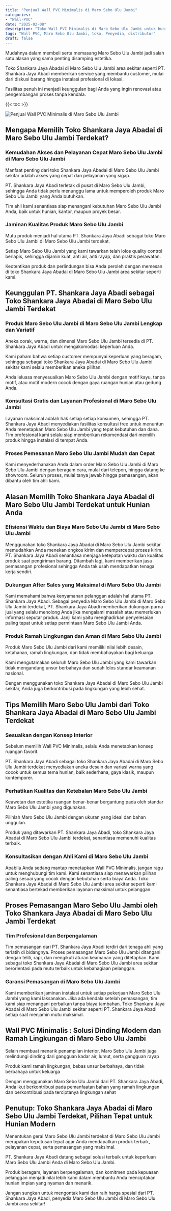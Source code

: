 ```yaml
---
title: "Penjual Wall PVC Minimalis di Maro Sebo Ulu Jambi"
categories: 
- "Wall-PVC"
date: "2025-02-08"
description: "Toko Wall PVC Minimalis di Maro Sebo Ulu Jambi untuk hunian, kantor, dan gerai. Panel unggulan, pilihan motif, warna modern, beserta layanan penempatan oleh teknisi profesional serta kepastian resmi!|Layanan penjualan Wall PVC Minimalis di Maro Sebo Ulu Jambi bagi kebutuhan tempat tinggal, kantor, atau ritel, dengan produk unggulan dan pemasangan oleh teknisi ahli serta kepastian resmi.|Alternatif Wall PVC Minimalis di Maro Sebo Ulu Jambi yang andal untuk rumah, kantor, serta gerai, dengan panel berkualitas dan penempatan oleh tenaga ahli berpengalaman serta garansi resmi.|Penyediaan Wall PVC Minimalis di Maro Sebo Ulu Jambi bagi hunian, kantor, dan toko, beserta material unggulan dan instalasi ditangani oleh tenaga ahli ahli, lengkap beserta garansi resmi.}"
tags: "Wall PVC, Maro Sebo Ulu Jambi, toko, Penyedia, distributor"
draft: false
---
```


Mudahnya dalam membeli serta memasang Maro Sebo Ulu Jambi jadi salah satu alasan yang sama penting disamping estetika.

Toko Shankara Jaya Abadai di Maro Sebo Ulu Jambi area sekitar seperti PT. Shankara Jaya Abadi memberikan service yang membantu customer, mulai dari diskusi barang hingga instalasi profesional di lokasi.

Fasilitas penuh ini menjadi keunggulan bagi Anda yang ingin renovasi atau pengembangan proses tanpa kendala.

{{< toc >}}

![Penjual Wall PVC Minimalis di Maro Sebo Ulu Jambi](/images/Wall-PVC/Penjual-Wall-PVC-Minimalis-di-Maro-Sebo-Ulu-Jambi.png)


## Mengapa Memilih Toko Shankara Jaya Abadai di Maro Sebo Ulu Jambi Terdekat?

### Kemudahan Akses dan Pelayanan Cepat Maro Sebo Ulu Jambi di Maro Sebo Ulu Jambi

Manfaat penting dari toko Shankara Jaya Abadai di Maro Sebo Ulu Jambi sekitar adalah akses yang cepat dan pelayanan yang sigap.

PT. Shankara Jaya Abadi terletak di pusat di Maro Sebo Ulu Jambi, sehingga Anda tidak perlu menunggu lama untuk memperoleh produk Maro Sebo Ulu Jambi yang Anda butuhkan.

Tim ahli kami senantiasa siap menangani kebutuhan Maro Sebo Ulu Jambi Anda, baik untuk hunian, kantor, maupun proyek besar.

### Jaminan Kualitas Produk Maro Sebo Ulu Jambi

Mutu produk menjadi hal utama PT. Shankara Jaya Abadi sebagai toko Maro Sebo Ulu Jambi di Maro Sebo Ulu Jambi terdekat.

Setiap Maro Sebo Ulu Jambi yang kami tawarkan telah lolos quality control berlapis, sehingga dijamin kuat, anti air, anti rayap, dan praktis perawatan.

Keotentikan produk dan perlindungan bisa Anda peroleh dengan memesan di toko Shankara Jaya Abadai di Maro Sebo Ulu Jambi area sekitar seperti kami.

## Keunggulan PT. Shankara Jaya Abadi sebagai Toko Shankara Jaya Abadai di Maro Sebo Ulu Jambi Terdekat

### Produk Maro Sebo Ulu Jambi di Maro Sebo Ulu Jambi Lengkap dan Variatif

Aneka corak, warna, dan dimensi Maro Sebo Ulu Jambi tersedia di PT. Shankara Jaya Abadi untuk mengakomodasi keperluan Anda.

Kami paham bahwa setiap customer mempunyai keperluan yang beragam, sehingga sebagai toko Shankara Jaya Abadai di Maro Sebo Ulu Jambi sekitar kami selalu memberikan aneka pilihan.

Anda leluasa menyesuaikan Maro Sebo Ulu Jambi dengan motif kayu, tanpa motif, atau motif modern cocok dengan gaya ruangan hunian atau gedung Anda.

### Konsultasi Gratis dan Layanan Profesional di Maro Sebo Ulu Jambi

Layanan maksimal adalah hak setiap setiap konsumen, sehingga PT. Shankara Jaya Abadi menyediakan fasilitas konsultasi free untuk menuntun Anda menetapkan Maro Sebo Ulu Jambi yang tepat kebutuhan dan dana. Tim profesional kami selalu siap memberikan rekomendasi dari memilih produk hingga instalasi di tempat Anda.

### Proses Pemesanan Maro Sebo Ulu Jambi Mudah dan Cepat

Kami menyederhanakan Anda dalam order Maro Sebo Ulu Jambi di Maro Sebo Ulu Jambi dengan beragam cara, mulai dari telepon, hingga datang ke showroom. Seluruh proses, mulai tanya jawab hingga pemasangan, akan dibantu oleh tim ahli kami.

## Alasan Memilih Toko Shankara Jaya Abadai di Maro Sebo Ulu Jambi Terdekat untuk Hunian Anda

### Efisiensi Waktu dan Biaya Maro Sebo Ulu Jambi di Maro Sebo Ulu Jambi

Menggunakan toko Shankara Jaya Abadai di Maro Sebo Ulu Jambi sekitar memudahkan Anda menekan ongkos kirim dan mempercepat proses kirim. PT. Shankara Jaya Abadi senantiasa menjaga ketepatan waktu dan kualitas produk saat pengiriman barang. Ditambah lagi, kami memberikan jasa pemasangan profesional sehingga Anda tak usah mendapatkan tenaga kerja sendiri.

### Dukungan After Sales yang Maksimal di Maro Sebo Ulu Jambi

Kami memahami bahwa kenyamanan pelanggan adalah hal utama PT. Shankara Jaya Abadi. Sebagai penyedia Maro Sebo Ulu Jambi di Maro Sebo Ulu Jambi terdekat, PT. Shankara Jaya Abadi memberikan dukungan purna jual yang selalu menolong Anda jika mengalami masalah atau memerlukan informasi seputar produk. Janji kami yaitu menghadirkan penyelesaian paling tepat untuk setiap permintaan Maro Sebo Ulu Jambi Anda.

### Produk Ramah Lingkungan dan Aman di Maro Sebo Ulu Jambi

Produk Maro Sebo Ulu Jambi dari kami memiliki nilai lebih desain, ketahanan, ramah lingkungan, dan tidak membahayakan bagi keluarga.

Kami mengutamakan seluruh Maro Sebo Ulu Jambi yang kami tawarkan tidak mengandung unsur berbahaya dan sudah lolos standar keamanan nasional.

Dengan menggunakan toko Shankara Jaya Abadai di Maro Sebo Ulu Jambi sekitar, Anda juga berkontribusi pada lingkungan yang lebih sehat.

## Tips Memilih Maro Sebo Ulu Jambi dari Toko Shankara Jaya Abadai di Maro Sebo Ulu Jambi Terdekat

### Sesuaikan dengan Konsep Interior 

Sebelum memilih Wall PVC Minimalis, selalu Anda menetapkan konsep ruangan favorit.

PT. Shankara Jaya Abadi sebagai toko Shankara Jaya Abadai di Maro Sebo Ulu Jambi terdekat menyediakan aneka desain dan variasi warna yang cocok untuk semua tema hunian, baik sederhana, gaya klasik, maupun kontemporer.

### Perhatikan Kualitas dan Ketebalan Maro Sebo Ulu Jambi

Keawetan dan estetika ruangan benar-benar bergantung pada oleh standar Maro Sebo Ulu Jambi yang digunakan.

Pilihlah Maro Sebo Ulu Jambi dengan ukuran yang ideal dan bahan unggulan.

Produk yang ditawarkan PT. Shankara Jaya Abadi, toko Shankara Jaya Abadai di Maro Sebo Ulu Jambi terdekat, senantiasa memenuhi kualitas terbaik.

### Konsultasikan dengan Ahli Kami di Maro Sebo Ulu Jambi

Apabila Anda sedang mantap menetapkan Wall PVC Minimalis, jangan ragu untuk menghubungi tim kami. Kami senantiasa siap menawarkan pilihan paling sesuai yang cocok dengan kebutuhan serta biaya Anda. Toko Shankara Jaya Abadai di Maro Sebo Ulu Jambi area sekitar seperti kami senantiasa bertekad memberikan layanan maksimal untuk pelanggan.

## Proses Pemasangan Maro Sebo Ulu Jambi oleh Toko Shankara Jaya Abadai di Maro Sebo Ulu Jambi Terdekat

### Tim Profesional dan Berpengalaman

Tim pemasangan dari PT. Shankara Jaya Abadi terdiri dari tenaga ahli yang terlatih di bidangnya. Proses pemasangan Maro Sebo Ulu Jambi ditangani dengan teliti, rapi, dan mengikuti aturan keamanan yang ditetapkan. Kami sebagai toko Shankara Jaya Abadai di Maro Sebo Ulu Jambi area sekitar berorientasi pada mutu terbaik untuk kebahagiaan pelanggan.

### Garansi Pemasangan di Maro Sebo Ulu Jambi

Kami memberikan jaminan instalasi untuk setiap pekerjaan Maro Sebo Ulu Jambi yang kami laksanakan. Jika ada kendala setelah pemasangan, tim kami siap menangani perbaikan tanpa biaya tambahan. Toko Shankara Jaya Abadai di Maro Sebo Ulu Jambi sekitar seperti PT. Shankara Jaya Abadi setiap saat menjamin mutu maksimal.

##  Wall PVC Minimalis : Solusi Dinding Modern dan Ramah Lingkungan di Maro Sebo Ulu Jambi

Selain membuat menarik penampilan interior, Maro Sebo Ulu Jambi juga melindungi dinding dari gangguan kadar air, lumut, serta gangguan rayap

Produk kami ramah lingkungan, bebas unsur berbahaya, dan tidak berbahaya untuk keluarga

Dengan menggunakan Maro Sebo Ulu Jambi dari PT. Shankara Jaya Abadi, Anda ikut berkontribusi pada pemanfaatan bahan yang ramah lingkungan dan berkontribusi pada terciptanya lingkungan sehat

## Penutup: Toko Shankara Jaya Abadai di Maro Sebo Ulu Jambi Terdekat, Pilihan Tepat untuk Hunian Modern

Menentukan gerai Maro Sebo Ulu Jambi terdekat di Maro Sebo Ulu Jambi merupakan keputusan tepat agar Anda mendapatkan produk terbaik, pelayanan cepat, serta pemasangan yang maksimal.

PT. Shankara Jaya Abadi datang sebagai solusi terbaik untuk keperluan Maro Sebo Ulu Jambi Anda di Maro Sebo Ulu Jambi.

Produk beragam, layanan berpengalaman, dan komitmen pada kepuasan pelanggan menjadi nilai lebih kami dalam membantu Anda menciptakan hunian impian yang nyaman dan menarik.

Jangan sungkan untuk mengontak kami dan raih harga spesial dari PT. Shankara Jaya Abadi, penyedia Maro Sebo Ulu Jambi di Maro Sebo Ulu Jambi area sekitar!
